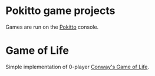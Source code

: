 # Pokitto game projects
Games are run on the [Pokitto](https://pokitto.com) console.

# Game of Life
Simple implementation of 0-player [Conway's Game of Life](https://en.wikipedia.org/wiki/Conway%27s_Game_of_Life).


